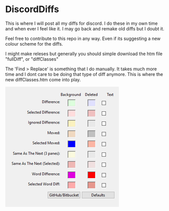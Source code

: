# DiscordDiffs
This is where I will post all my diffs for discord. I do these in my own time and when ever I feel like it. 
I may go back and remake old diffs but I doubt it.

Feel free to contribute to this repo in any way. Even if its suggesting a new colour scheme for the diffs. 

I might make releses but generally you should simple download the htm file "fullDiff", or "diffClasses"

The 'Find > Replace' is something that I do manually. It takes much more time and I dont care to be doing that type of diff anymore. 
This is where the new diffClasses.htm come into play.

![Diff Colour Scheme](/Assets/colourSchemeWM.png "Diff Colour Scheme")
